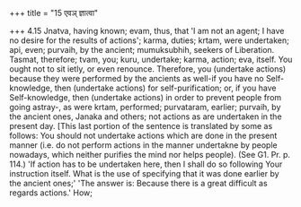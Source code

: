 +++
title = "15 एवञ् ज्ञात्वा"

+++
4.15 Jnatva, having known; evam, thus, that 'I am not an agent; I have
no desire for the results of actions'; karma, duties; krtam, were
undertaken; api, even; purvaih, by the ancient; mumuksubhih, seekers of
Liberation. Tasmat, therefore; tvam, you; kuru, undertake; karma,
action; eva, itself. You ought not to sit ietly, or even renounce.
Therefore, you (undertake actions) because they were performed by the
ancients as well-if you have no Self-knowledge, then (undertake actions)
for self-purification; or, if you have Self-knowledge, then (undertake
actions) in order to prevent people from going astray-, as were krtam,
performed; purvataram, earlier; purvaih, by the ancient ones, Janaka and
others; not actions as are undertaken in the present day. \[This last
portion of the sentence is translated by some as follows: You should not
undertake actions which are done in the present manner (i.e. do not
perform actions in the manner undertakne by people nowadays, which
neither purifies the mind nor helps people). (See G1. Pr. p. 114.) 'If
action has to be undertaken here, then I shall do so following Your
instruction itself. What is the use of specifying that it was done
earlier by the ancient ones;' 'The answer is: Because there is a great
difficult as regards actions.' How;
